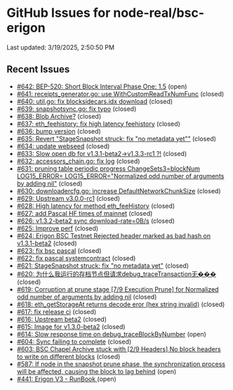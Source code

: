 # GitHub Issues for node-real/bsc-erigon

Last updated: 3/19/2025, 2:50:50 PM

## Recent Issues

- [#642: BEP-520: Short Block Interval Phase One: 1.5](issue-642.md) (open)
- [#641: receipts_generator.go: use WithCustomReadTxNumFunc](issue-641.md) (closed)
- [#640: util.go: fix blocksidecars.idx download](issue-640.md) (closed)
- [#639: snapshotsync.go: fix typo](issue-639.md) (closed)
- [#638: Blob Archive?](issue-638.md) (closed)
- [#637: eth_feehistory: fix high latency feehistory](issue-637.md) (closed)
- [#636: bump version](issue-636.md) (closed)
- [#635: Revert "StageSnapshot struck: fix "no metadata yet""](issue-635.md) (closed)
- [#634: update webseed](issue-634.md) (closed)
- [#633: Slow open db for v1.3.1-beta2->v1.3.3-rc1  ?!](issue-633.md) (closed)
- [#632: accessors_chain.go: fix log](issue-632.md) (closed)
- [#631: pruning table periodic progress ChangeSets3=blockNum LOG15_ERROR= LOG15_ERROR="Normalized odd number of arguments by adding nil"](issue-631.md) (closed)
- [#630: downloadercfg.go: increase DefaultNetworkChunkSize](issue-630.md) (closed)
- [#629: Upstream v3.0.0-rc1](issue-629.md) (closed)
- [#628: High latency for method eth_feeHistory](issue-628.md) (closed)
- [#627: add Pascal HF times of mainnet](issue-627.md) (closed)
- [#626: v1.3.2-beta2 sync download-rate=0B/s](issue-626.md) (closed)
- [#625: Improve perf](issue-625.md) (closed)
- [#624: Erigon BSC Testnet Rejected header marked as bad hash on v1.3.1-beta2](issue-624.md) (closed)
- [#623: fix bsc pascal](issue-623.md) (closed)
- [#622: fix pascal systemcontract](issue-622.md) (closed)
- [#621: StageSnapshot struck: fix "no metadata yet"](issue-621.md) (closed)
- [#620: 为什么我运行的存档节点但请求debug_traceTransaction无���](issue-620.md) (closed)
- [#619: Corruption at prune stage [7/9 Execution Prune] for Normalized odd number of arguments by adding nil](issue-619.md) (closed)
- [#618: eth_getStorageAt returns decode eror (hex string invalid)](issue-618.md) (closed)
- [#617: fix release ci](issue-617.md) (closed)
- [#616: Upstream beta2](issue-616.md) (closed)
- [#615: Image for v1.3.0-beta2](issue-615.md) (closed)
- [#614: Slow response time on debug_traceBlockByNumber](issue-614.md) (open)
- [#604: Sync failing to complete](issue-604.md) (closed)
- [#603: BSC Chapel Archive stuck with [2/9 Headers] No block headers to write on different blocks](issue-603.md) (closed)
- [#587:  If  node  in the snapshot prune phase, the synchronization process will be affected, causing the block to lag behind](issue-587.md) (open)
- [#441: Erigon V3 - RunBook ](issue-441.md) (open)
